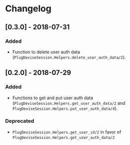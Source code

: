 # Changelog

## [0.3.0] - 2018-07-31
### Added
- Function to delete user auth data (`PlugDeviseSession.Helpers.delete_user_auth_data/2`).

## [0.2.0] - 2018-07-29
### Added
- Functions to get and put user auth data (`PlugDeviseSession.Helpers.get_user_auth_data/2` and `PlugDeviseSession.Helpers.put_user_auth_data/4`).

### Deprecated
- `PlugDeviseSession.Helpers.get_user_id/2` in favor of `PlugDeviseSession.Helpers.get_user_auth_data/2`
